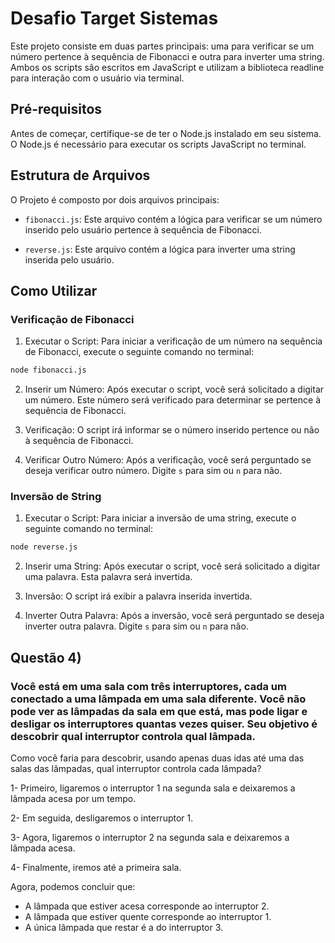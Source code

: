 # Desafio Target Sistemas

Este projeto consiste em duas partes principais: uma para verificar se um número pertence à sequência de Fibonacci e outra para inverter uma string. Ambos os scripts são escritos em JavaScript e utilizam a biblioteca readline para interação com o usuário via terminal.

## Pré-requisitos

Antes de começar, certifique-se de ter o Node.js instalado em seu sistema. O Node.js é necessário para executar os scripts JavaScript no terminal.

## Estrutura de Arquivos

O Projeto é composto por dois arquivos principais:

- `fibonacci.js`:  Este arquivo contém a lógica para verificar se um número inserido pelo usuário pertence à sequência de Fibonacci.

- `reverse.js`: Este arquivo contém a lógica para inverter uma string inserida pelo usuário.

## Como Utilizar

### Verificação de Fibonacci

1. Executar o Script: Para iniciar a verificação de um número na sequência de Fibonacci, execute o seguinte comando no terminal:

```bash
node fibonacci.js
```

2. Inserir um Número: Após executar o script, você será solicitado a digitar um número. Este número será verificado para determinar se pertence à sequência de Fibonacci.

3. Verificação: O script irá informar se o número inserido pertence ou não à sequência de Fibonacci.

4. Verificar Outro Número: Após a verificação, você será perguntado se deseja verificar outro número. Digite `s` para sim ou `n` para não.

### Inversão de String

1. Executar o Script: Para iniciar a inversão de uma string, execute o seguinte comando no terminal:

```bash
node reverse.js
```

2. Inserir uma String: Após executar o script, você será solicitado a digitar uma palavra. Esta palavra será invertida.

3. Inversão: O script irá exibir a palavra inserida invertida.

4. Inverter Outra Palavra: Após a inversão, você será perguntado se deseja inverter outra palavra. Digite `s` para sim ou `n` para não.

## Questão 4)

### Você está em uma sala com três interruptores, cada um conectado a uma lâmpada em uma sala diferente. Você não pode ver as lâmpadas da sala em que está, mas pode ligar e desligar os interruptores quantas vezes quiser. Seu objetivo é descobrir qual interruptor controla qual lâmpada.

Como você faria para descobrir, usando apenas duas idas até uma das salas das lâmpadas, qual interruptor controla cada lâmpada?

1- Primeiro, ligaremos o interruptor 1 na segunda sala e deixaremos a lâmpada acesa por um tempo.

2- Em seguida, desligaremos o interruptor 1.

3- Agora, ligaremos o interruptor 2 na segunda sala e deixaremos a lâmpada acesa.

4- Finalmente, iremos até a primeira sala.

Agora, podemos concluir que:

- A lâmpada que estiver acesa corresponde ao interruptor 2.
- A lâmpada que estiver quente corresponde ao interruptor 1.
- A única lâmpada que restar é a do interruptor 3. 